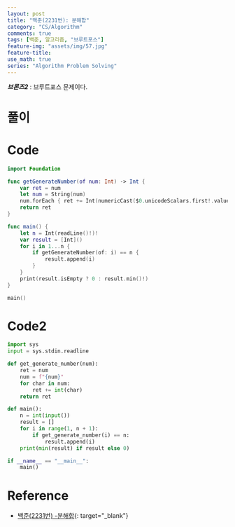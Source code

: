 ```yaml
---
layout: post
title: "백준(2231번): 분해합"
category: "CS/Algorithm"
comments: true
tags: [백준, 알고리즘, "브루트포스"]
feature-img: "assets/img/57.jpg"
feature-title:
use_math: true
series: "Algorithm Problem Solving"
---
```


**_브론즈2_** : 브루트포스 문제이다.

# 풀이


# Code

```swift
import Foundation

func getGenerateNumber(of num: Int) -> Int {
    var ret = num
    let num = String(num)
    num.forEach { ret += Int(numericCast($0.unicodeScalars.first!.value) - 48) } // 0은 아스키코드로 48
    return ret
}

func main() {
    let n = Int(readLine()!)!
    var result = [Int]()
    for i in 1...n {
        if getGenerateNumber(of: i) == n {
            result.append(i)
        }
    }
    print(result.isEmpty ? 0 : result.min()!)
}

main()

```

# Code2

```python
import sys
input = sys.stdin.readline

def get_generate_number(num):
    ret = num
    num = f"{num}"
    for char in num:
        ret += int(char)
    return ret

def main():
    n = int(input())
    result = []
    for i in range(1, n + 1):
        if get_generate_number(i) == n:
            result.append(i)
    print(min(result) if result else 0)

if __name__ == "__main__":
    main()
```

# Reference

* [백준(2231번) -분해합](https://www.acmicpc.net/problem/2231){: target="\_blank"}
